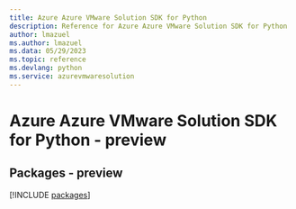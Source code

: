 ```yaml
---
title: Azure Azure VMware Solution SDK for Python
description: Reference for Azure Azure VMware Solution SDK for Python
author: lmazuel
ms.author: lmazuel
ms.data: 05/29/2023
ms.topic: reference
ms.devlang: python
ms.service: azurevmwaresolution
---
```

# Azure Azure VMware Solution SDK for Python - preview
## Packages - preview
[!INCLUDE [packages](azure-vmware-solution-index.md)]